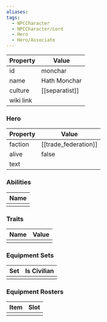 ```yaml
---
aliases: 
tags:
  - NPCCharacter
  - NPCCharacter/Lord
  - Hero
  - Hero/Associate
---
```


| Property  | Value          |
| :-------- | -------------- |
| id        | monchar        |
| name      | Hath Monchar   |
| culture   | [[separatist]] |
| wiki link |                |
### Hero
| Property | Value                |
| -------- | -------------------- |
| faction  | [[trade_federation]] |
| alive    | false                |
| text     |                      |

### Abilities
| Name |
| :--: |
|      |

### Traits
| Name | Value |
| ---- | ----- |
|      |       |

### Equipment Sets
| Set | Is Civilian |
| --- | ----------- |
|     |             |

### Equipment Rosters
| Item | Slot |
| ---- | ---- |
|      |      |
